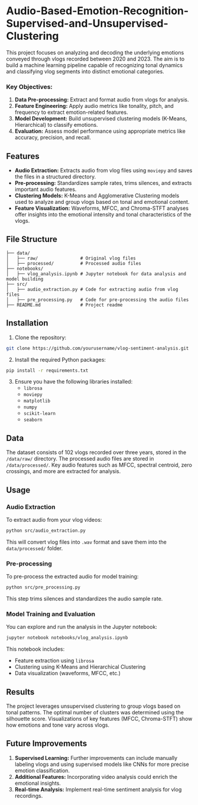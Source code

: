 # Audio-Based-Emotion-Recognition-Supervised-and-Unsupervised-Clustering
This project focuses on analyzing and decoding the underlying emotions conveyed through vlogs recorded between 2020 and 2023. The aim is to build a machine learning pipeline capable of recognizing tonal dynamics and classifying vlog segments into distinct emotional categories.

### Key Objectives:
1. **Data Pre-processing:** Extract and format audio from vlogs for analysis.
2. **Feature Engineering:** Apply audio metrics like tonality, pitch, and frequency to extract emotion-related features.
3. **Model Development:** Build unsupervised clustering models (K-Means, Hierarchical) to classify emotions.
4. **Evaluation:** Assess model performance using appropriate metrics like accuracy, precision, and recall.

## Features

- **Audio Extraction:** Extracts audio from vlog files using `moviepy` and saves the files in a structured directory.
- **Pre-processing:** Standardizes sample rates, trims silences, and extracts important audio features.
- **Clustering Models:** K-Means and Agglomerative Clustering models used to analyze and group vlogs based on tonal and emotional content.
- **Feature Visualization:** Waveforms, MFCC, and Chroma-STFT analyses offer insights into the emotional intensity and tonal characteristics of the vlogs.

## File Structure

```
├── data/
│   ├── raw/                # Original vlog files
│   ├── processed/          # Processed audio files
├── notebooks/
│   ├── vlog_analysis.ipynb # Jupyter notebook for data analysis and model building
├── src/
│   ├── audio_extraction.py # Code for extracting audio from vlog files
│   ├── pre_processing.py   # Code for pre-processing the audio files
├── README.md               # Project readme
```

## Installation

1. Clone the repository:

```bash
git clone https://github.com/yourusername/vlog-sentiment-analysis.git
```

2. Install the required Python packages:

```bash
pip install -r requirements.txt
```

3. Ensure you have the following libraries installed:
   - `librosa`
   - `moviepy`
   - `matplotlib`
   - `numpy`
   - `scikit-learn`
   - `seaborn`

## Data

The dataset consists of 102 vlogs recorded over three years, stored in the `/data/raw/` directory. The processed audio files are stored in `/data/processed/`. Key audio features such as MFCC, spectral centroid, zero crossings, and more are extracted for analysis.

## Usage

### Audio Extraction

To extract audio from your vlog videos:

```bash
python src/audio_extraction.py
```

This will convert vlog files into `.wav` format and save them into the `data/processed/` folder.

### Pre-processing

To pre-process the extracted audio for model training:

```bash
python src/pre_processing.py
```

This step trims silences and standardizes the audio sample rate.

### Model Training and Evaluation

You can explore and run the analysis in the Jupyter notebook:

```bash
jupyter notebook notebooks/vlog_analysis.ipynb
```

This notebook includes:
- Feature extraction using `librosa`
- Clustering using K-Means and Hierarchical Clustering
- Data visualization (waveforms, MFCC, etc.)

## Results

The project leverages unsupervised clustering to group vlogs based on tonal patterns. The optimal number of clusters was determined using the silhouette score. Visualizations of key features (MFCC, Chroma-STFT) show how emotions and tone vary across vlogs.

## Future Improvements

1. **Supervised Learning:** Further improvements can include manually labeling vlogs and using supervised models like CNNs for more precise emotion classification.
2. **Additional Features:** Incorporating video analysis could enrich the emotional insights.
3. **Real-time Analysis:** Implement real-time sentiment analysis for vlog recordings.

